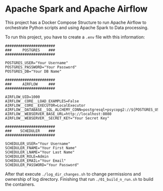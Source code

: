 # Apache Spark and Apache Airflow

This project has a Docker Compose Structure to run Apache Airflow to orchestrate Python scripts and using Apache Spark to Data processing.

To run this project, you have to create a `.env` file with this information:

```
#######################
###     POSTGRES    ###
#######################

POSTGRES_USER="Your Username"
POSTGRES_PASSWORD="Your Password"
POSTGRES_DB="Your DB Name"

#######################
###     AIRFLOW     ###
#######################

AIRFLOW_UID=1000
AIRFLOW__CORE__LOAD_EXAMPLES=False
AIRFLOW__CORE__EXECUTOR=LocalExecutor
AIRFLOW__DATABASE__SQL_ALCHEMY_CONN=postgresql+psycopg2://${POSTGRES_USER}:${POSTGRES_PASSWORD}@postgres:5432/${POSTGRES_DB}
AIRFLOW__WEBSERVER_BASE_URL=http://localhost:8080
AIRFLOW__WEBSERVER__SECRET_KEY="Your Secret Key"

#######################
###    SCHEDULER    ###
#######################

SCHEDULER_USER="Your Username"
SCHEDULER_FNAME="Your First Name"
SCHEDULER_LNAME="Your Last Name"
SCHEDULER_ROLE=Admin
SCHEDULER_EMAIL="Your Email"
SCHEDULER_PASSWORD="Your Password"
```

After that execute `./log_dir_changes.sh` to change permissions and ownership of log directory. Finishing that run `./01_build_n_run.sh` to build the containers.